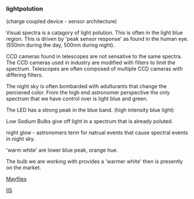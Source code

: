 ### lightpolution

(charge coupled device - sensor architecture)

Visual spectra is a catagory of light polution. This is often in the light blue region. This is driven by 'peak sensor response' as found in the human eye. (550nm during the day, 500nm during night). 

CCD cameras found in telescopes are not sensative to the same spectra. The CCD cameras used in industry are modified with filters to limit the spectrum. Telescopes are often composed of multiple CCD cameras with differing filters.

The night sky is often bombarded with adulturants that change the percieved color. From the high end astronomer perspective the only spectrum that we have control over is light blue and green. 

The LED has a strong peak in the blue band. (high intensity blue light)

Low Sodium Bulbs give off light in a spectrum that is already poluted.

night glow - astronomers term for natrual events that cause spectral events in night sky.

'warm white' are lower blue peak, orange hue.

The bulb we are working with provides a 'warmer white' then is presently on the market.

[Mayflies](http://www.wgal.com/news/swarming-mayflies-close-route-462-bridge/33589386)

[IIS](http://www.citiesatnight.org/)

